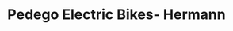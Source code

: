 ---
title: "Pedego Electric Bikes- Hermann"
url: /hermann/pedego-electric-bikes-hermann/
shop: bicycle
---